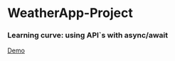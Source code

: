 # WeatherApp-Project

### Learning curve: using API`s with async/await

[Demo](https://github.com/stefanpython/WeatherApp-Project)
